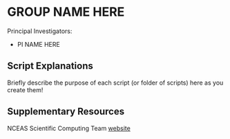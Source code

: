 # GROUP NAME HERE

Principal Investigators:
- PI NAME HERE

## Script Explanations

Briefly describe the purpose of each script (or folder of scripts) here as you create them!

## Supplementary Resources

NCEAS Scientific Computing Team [website](https://nceas.github.io/scicomp.github.io)
